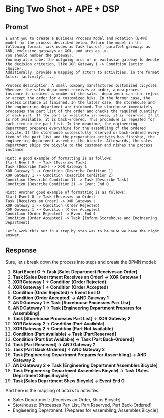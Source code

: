 # Bing Two Shot + APE  + DSP

## Prompt 

    I want you to create a Business Process Model and Notation (BPMN) model for the process described below. Return the model in the following format: task nodes as Task [words], parallel gateways as AND, exclusive gateways as XOR, and arcs as ->.
    You should number the gateways. 
    You may also label the outgoing arcs of an exclusive gateway to denote the decision criterion, like XOR Gateway 1 -> Condition (action choice). 
    Additionally, provide a mapping of actors to activities, in the format Actor: [activity1, ...]

    Process description: A small company manufactures customized bicycles. Whenever the sales department receives an order, a new process instance is created. A member of the sales  department can then reject or accept the order for a customized bike. In the former case, the process instance is finished. In the latter case, the storehouse and the engineering department are informed. The storehouse immediately processes the part list of the order and checks the required quantity of each part. If the part is available in-house, it is reserved. If it is not available, it is back-ordered. This procedure is repeated for each item on the part list. In the meantime, the engineering department prepares everything for the assembling of the ordered bicycle. If the storehouse successfully reserved or back-ordered every item of the part list and the preparation activity has finished, the engineering department assembles the bicycle. Afterwards, the sales department ships the bicycle to the customer and nishes the process instance

    Hint: A good example of formatting is as follows:
    Start Event O -> Task [Describe Task]
    Task [Describe Task] -> XOR Gateway 1
    XOR Gateway 1 -> Condition (Describe Condition 1)
    XOR Gateway 1 -> Condition (Describe Condition 2)
    Condition (Describe Condition 1) -> Task [Describe Task]
    Condition (Describe Condition 2) -> Event End O

    Hint: Another good example of formatting is as follows:
    Start Event O -> Task [Receives an Order]
    Task [Receives an Order] -> XOR Gateway 1
    XOR Gateway 1 -> Condition (Order Rejected)
    XOR Gateway 1 -> Condition (Order Accepted)
    Condition (Order Rejected) -> Event End O
    Condition (Order Accepted) -> Task [Inform Storehouse and Engineering Department]

    Let’s work this out in a step by step way to be sure we have the right answer.

## Response
Sure, let's break down the process into steps and create the BPMN model:

1. **Start Event O -> Task [Sales Department Receives an Order]**
2. **Task [Sales Department Receives an Order] -> XOR Gateway 1**
3. **XOR Gateway 1 -> Condition (Order Rejected)**
4. **XOR Gateway 1 -> Condition (Order Accepted)**
5. **Condition (Order Rejected) -> Event End O**
6. **Condition (Order Accepted) -> AND Gateway 1**
7. **AND Gateway 1 -> Task [Storehouse Processes Part List]**
8. **AND Gateway 1 -> Task [Engineering Department Prepares for Assembling]**
9. **Task [Storehouse Processes Part List] -> XOR Gateway 2**
10. **XOR Gateway 2 -> Condition (Part Available)**
11. **XOR Gateway 2 -> Condition (Part Not Available)**
12. **Condition (Part Available) -> Task [Part Reserved]**
13. **Condition (Part Not Available) -> Task [Part Back-Ordered]**
14. **Task [Part Reserved] -> AND Gateway 2**
15. **Task [Part Back-Ordered] -> AND Gateway 2**
16. **Task [Engineering Department Prepares for Assembling] -> AND Gateway 2**
17. **AND Gateway 2 -> Task [Engineering Department Assembles Bicycle]**
18. **Task [Engineering Department Assembles Bicycle] -> Task [Sales Department Ships Bicycle]**
19. **Task [Sales Department Ships Bicycle] -> Event End O**

And here is the mapping of actors to activities:

- Sales Department: [Receives an Order, Ships Bicycle]
- Storehouse: [Processes Part List, Part Reserved, Part Back-Ordered]
- Engineering Department: [Prepares for Assembling, Assembles Bicycle]